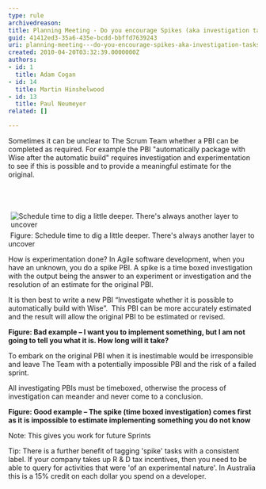 ```yaml
---
type: rule
archivedreason: 
title: Planning Meeting - Do you encourage Spikes (aka investigation tasks) when a PBI is inestimable?
guid: 41412ed3-35a6-435e-bcdd-bbffd7639243
uri: planning-meeting---do-you-encourage-spikes-aka-investigation-tasks-when-a-pbi-is-inestimable
created: 2010-04-20T03:32:39.0000000Z
authors:
- id: 1
  title: Adam Cogan
- id: 14
  title: Martin Hinshelwood
- id: 13
  title: Paul Neumeyer
related: []

---
```



<p>Sometimes it can be unclear to The Scrum Team whether a PBI&#160;can be completed as required.  For example the PBI&#160;&quot;automatically package with Wise after the automatic build&quot; requires investigation and experimentation to see if this is ​possible and to provide a meaningful estimate for the original.
<br></p>
<br><excerpt class='endintro'></excerpt><br>
<p><img class="ms-rteCustom-ImageArea" alt="Schedule time to dig a little deeper. There's always another layer to uncover" src="/PublishingImages/ProjectManagement_DigaLittleDeeper.jpg" border="0" style="margin&#58;5px;" />&#160;<font class="ms-rteCustom-FigureNormal">Figure&#58; Schedule time to dig a little deeper. There's always another layer to uncover </font></p><p>How is experimentation done? In Agile software devel​opment, when you have an unknown, you do a spike PBI.  A spike is a time boxed investigation with the output being the answer to an experiment or investigation and the resolution of an estimate for the original PBI.<br></p>
<p>It is then best to write a new PBI&#160;“Investigate whether it is possible to automatically build with Wise”.&#160; This PBI&#160;can be more accurately estimated and the result will allow the original PBI&#160;to be estimated or revised.</p>
<p><img src="/PublishingImages/RuleEncouragingInvestigationStoriesBad.png" alt="" /><br>
<b class="ms-rteCustom-FigureBad">Figure&#58; Bad example – I want you to implement something, but I am not going to tell you what it is. How long will it take?</b></p>
<p>To embark on the original PBI&#160;when it is inestimable would be irresponsible and leave The Team with a potentially impossible PBI&#160;and the risk of a failed sprint.</p>
<p>All investigating PBIs&#160;​must be timeboxed,​ otherwise the process of investigation can meander and never come to a conclusion. </p>
<p><img src="/PublishingImages/RuleEncouragingInvestigationStoriesGood.png" alt="" /> <br>
<b class="ms-rteCustom-FigureGood">Figure&#58; Good example – The spike (time boxed investigation) comes first as it is impossible to estimate implementing something you do not know</b></p>
<p>Note&#58; This gives you work for future Sprints</p>
<p>Tip&#58; There is a further benefit of tagging 'spike' tasks with a consistent label. If your company takes up R &amp; D tax incentives, then you need to be able to query for activities that were 'of an experimental nature'. In Australia this is a 15% credit on each dollar you spend on a developer.</p>



